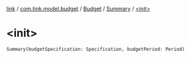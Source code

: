 [link](../../../index.md) / [com.tink.model.budget](../../index.md) / [Budget](../index.md) / [Summary](index.md) / [&lt;init&gt;](./-init-.md)

# &lt;init&gt;

`Summary(budgetSpecification: Specification, budgetPeriod: Period)`